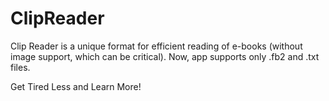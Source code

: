 # ClipReader
Clip Reader is a unique format for efficient reading of e-books (without image support, which can be critical). Now, app supports only .fb2 and .txt files.

Get Tired Less and Learn More!
